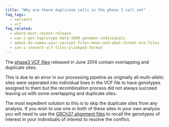 ```yaml
---
title: "Why are there duplicate calls in the phase 3 call set"
faq_tags:
  - variants
  - vcf
faq_related:
  - where-most-recent-release
  - can-i-get-haplotype-data-1000-genomes-individuals
  - awhat-do-names-your-variant-files-mean-and-what-format-are-files
  - can-i-convert-vcf-files-plinkped-format
---
```


The [phase3 VCF files](ftp://ftp.1000genomes.ebi.ac.uk/vol1/ftp/release/20130502/) released in June 2014 contain overlapping and duplicate sites.

This is due to an error in our processing pipeline as originally all multi-allelic sites were seperated into individual lines in the VCF file to have genotypes assigned to them but the recombination process did not always succeed leaving us with some overlapping and duplicate sites.

The most expedient solution to this is to skip the duplicate sites from any analysis. If you wish to use one or both of these sites in your own analysis you will need to use the [GRCh37 alignment files](ftp://ftp.1000genomes.ebi.ac.uk/vol1/ftp/phase3/20130502.phase3.low_coverage.alignment.index) to recall the genotypes of interest in your individuals of interest to resolve the conflict.

